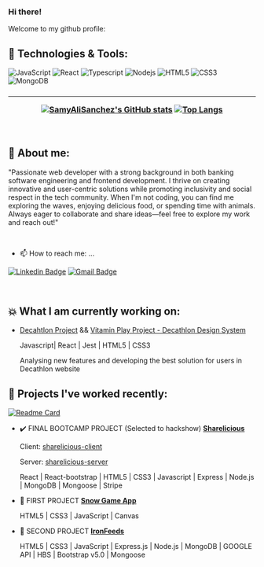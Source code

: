 ### Hi there! 

Welcome to my github profile:

## 🔧 Technologies & Tools:

![JavaScript](https://img.shields.io/badge/-JavaScript-black?style=flat-square&logo=javascript)
![React](https://img.shields.io/badge/-React-black?style=flat-square&logo=react)
![Typescript](https://img.shields.io/badge/-Typescript-black?style=flat-square&logo=typescript)
![Nodejs](https://img.shields.io/badge/-Nodejs-black?style=flat-square&logo=Node.js)
![HTML5](https://img.shields.io/badge/-HTML5-E34F26?style=flat-square&logo=html5&logoColor=white)
![CSS3](https://img.shields.io/badge/-CSS3-1572B6?style=flat-square&logo=css3)
![MongoDB](https://img.shields.io/badge/-MongoDB-black?style=flat-square&logo=mongodb)

<h3 "Welcome to my github profile: ⚡"</h3>
<hr>

<div align="center">

<a href="https://github.com/SamyAliSanchez">

[![SamyAliSanchez's GitHub stats](https://github-readme-stats.vercel.app/api?username=SamyAliSanchez&show_icons=true&theme=catppuccin_mocha&include_all_commits=true)](https://github.com/SamyAliSanchez)
[![Top Langs](https://github-readme-stats.vercel.app/api/top-langs/?username=SamyAliSanchez&theme=catppuccin_mocha)](https://github.com/SamyAliSanchez)

</a>

</div>

<br>

## 🤔 About me:

<p> "Passionate web developer with a strong background in both banking software engineering and frontend development. I thrive on creating innovative and user-centric solutions while promoting inclusivity and social respect in the tech community. When I'm not coding, you can find me exploring the waves, enjoying delicious food, or spending time with animals. 
Always eager to collaborate and share ideas—feel free to explore my work and reach out!"</p>
<br>

- 📫 How to reach me: ...

[![Linkedin Badge](https://img.shields.io/badge/-SamyAliSanchez-blue?style=flat-square&logo=Linkedin&logoColor=white&link=https://www.linkedin.com/in/samy-ali-sanchez/)](https://www.linkedin.com/in/samy-ali-sanchez/)
[![Gmail Badge](https://img.shields.io/badge/-samy.alisanchez91@gmail.com-c14438?style=flat-square&logo=Gmail&logoColor=white&link=mailto:isaacmiralles@gmail.com)](mailto:samy.alisanchez91@gmail.com)

<br>


## :boom: What I am currently working on:

- [Decahtlon Project](https://github.com/dktunited/ecommerce-front-united) && [Vitamin Play Project - Decathlon Design System](https://github.com/dktunited/vitamin-play-web)

  <span><p> Javascript| React | Jest | HTML5 | CSS3 </p></span>
  
  <span><p> Analysing new features and developing the best solution for users in Decathlon website </p></span>
  
      
## 💬 Projects I've worked recently:

  [![Readme Card](https://github-readme-stats.vercel.app/api/pin/?username=SamyAliSanchez&repo=react-project-management&theme=catppuccin_mocha)](https://github.com/TheMineWay/statenet)

- :heavy_check_mark: FINAL BOOTCAMP PROJECT (Selected to hackshow) [**Sharelicious**](https://ironhack-sharelicious-client.herokuapp.com/)

     <span><p>Client: [sharelicious-client](https://github.com/SamyAliSanchez/Project3-client)</p></span>
     <span><p>Server: [sharelicious-server](https://github.com/SamyAliSanchez/Project3-server)</p></span>
     
     <span><p>React | React-bootstrap | HTML5 | CSS3 | Javascript | Express | Node.js | MongoDB | Mongoose | Stripe</p></span>
     
     
 - :bear: FIRST PROJECT [**Snow Game App**](https://github.com/SamyAliSanchez/snowGame)

     <span><p>HTML5 | CSS3 | JavaScript | Canvas</p></span>
     
- :newspaper: SECOND PROJECT [**IronFeeds**](https://github.com/IronFeeds/Ironfeeds)
 
     <span><p>HTML5 | CSS3 | JavaScript | Express.js | Node.js | MongoDB | GOOGLE API | HBS | Bootstrap v5.0 | Mongoose</p></span>
